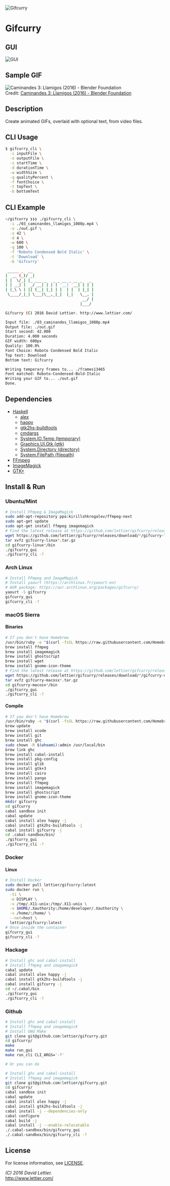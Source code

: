 ![Gifcurry](http://i.imgur.com/jhU7puN.png)

# Gifcurry

## GUI

![GUI](screenshots/gui.gif)

## Sample GIF

![Caminandes 3: Llamigos (2016) - Blender Foundation](example_gifs/caminandes3.gif)  
Credit: [Caminandes 3: Llamigos (2016) - Blender Foundation](http://www.caminandes.com/)

## Description

Create animated GIFs, overlaid with optional text, from video files.

## CLI Usage

```bash
$ gifcurry_cli \
  -i inputFile \
  -o outputFile \
  -s startTime \
  -d durationTime \
  -w widthSize \
  -q qualityPercent \
  -f fontChoice \
  -t topText \
  -b bottomText
```

## CLI Example

```Bash
~/gifcurry ❯❯❯ ./gifcurry_cli \
  -i ./03_caminandes_llamigos_1080p.mp4 \
  -o ./out.gif \
  -s 42 \
  -d 4 \
  -w 600 \
  -q 100 \
  -f 'Roboto Condensed Bold Italic' \
  -t 'Download' \
  -b 'Gifcurry'

 _____ _  __                           
|  __ (_)/ _|                          
| |  \/_| |_ ___ _   _ _ __ _ __ _   _ 
| | __| |  _/ __| | | | '__| '__| | | |
| |_\ \ | || (__| |_| | |  | |  | |_| |
 \____/_|_| \___|\__,_|_|  |_|   \__, |
                                  __/ |
                                 |___/ 

Gifcurry (C) 2016 David Lettier. http://www.lettier.com/

Input file: ./03_caminandes_llamigos_1080p.mp4
Output file: ./out.gif
Start second: 42.000
Duration: 4.000 seconds
GIF width: 600px
Quality: 100.0%
Font Choice: Roboto Condensed Bold Italic
Top text: Download
Bottom text: Gifcurry

Writing temporary frames to... ./frames13465
Font matched: Roboto-Condensed-Bold-Italic
Writing your GIF to... ./out.gif
Done.
```

## Dependencies

* [Haskell](https://www.haskell.org/platform/)
  * [alex](https://hackage.haskell.org/package/alex)
  * [happy](https://hackage.haskell.org/package/happy)
  * [gtk2hs-buildtools](https://hackage.haskell.org/package/gtk2hs-buildtools)
  * [cmdargs](https://hackage.haskell.org/package/cmdargs)
  * [System.IO.Temp (temporary)](https://hackage.haskell.org/package/temporary)
  * [Graphics.UI.Gtk (gtk)](https://hackage.haskell.org/package/gtk3)
  * [System.Directory (directory)](https://hackage.haskell.org/package/directory)
  * [System.FilePath (filepath)](https://hackage.haskell.org/package/filepath)
* [FFmpeg](https://www.ffmpeg.org/download.html)
* [ImageMagick](http://www.imagemagick.org/script/download.php)
* [GTK+](http://www.gtk.org/download/index.php)

## Install & Run

### Ubuntu/Mint

```bash
# Install FFmpeg & ImageMagick
sudo add-apt-repository ppa:kirillshkrogalev/ffmpeg-next
sudo apt-get update
sudo apt-get install ffmpeg imagemagick
# Find the latest release at https://github.com/lettier/gifcurry/releases
wget https://github.com/lettier/gifcurry/releases/download/*/gifcurry-linux*.tar.gz
tar xvfz gifcurry-linux*.tar.gz
cd gifcurry-linux*/bin
./gifcurry_gui
./gifcurry_cli -?
```

### Arch Linux

```bash
# Install FFmpeg and ImageMagick
# Install yaourt (https://archlinux.fr/yaourt-en)
# AUR package: https://aur.archlinux.org/packages/gifcurry/
yaourt -S gifcurry
gifcurry_gui
gifcurry_cli -?
```

### macOS Sierra

#### Binaries

```bash
# If you don't have Homebrew
/usr/bin/ruby -e "$(curl -fsSL https://raw.githubusercontent.com/Homebrew/install/master/install)"
brew install ffmpeg
brew install imagemagick
brew install ghostscript
brew install wget
brew install gnome-icon-theme
# Find the latest release at https://github.com/lettier/gifcurry/releases
wget https://github.com/lettier/gifcurry/releases/download/*/gifcurry-macosx*.tar.gz
tar xvfz gifcurry-macosx*.tar.gz
cd gifcurry-macosx*/bin
./gifcurry_gui
./gifcurry_cli -?
```

#### Compile

```bash
# If you don't have Homebrew
/usr/bin/ruby -e "$(curl -fsSL https://raw.githubusercontent.com/Homebrew/install/master/install)"
brew update
brew install xcode
brew install git
brew install ghc
sudo chown -R $(whoami):admin /usr/local/bin
brew link ghc
brew install cabal-install
brew install pkg-config
brew install glib
brew install gtk+3
brew install cairo
brew install pango
brew install ffmpeg
brew install imagemagick
brew install ghostscript
brew install gnome-icon-theme
mkdir gifcurry
cd gifcurry
cabal sandbox init
cabal update
cabal install alex happy -j
cabal install gtk2hs-buildtools -j
cabal install gifcurry -j
cd .cabal-sandbox/bin/
./gifcurry_gui
./gifcurry_cli -?
```

### Docker

#### Linux

```bash
# Install Docker
sudo docker pull lettier/gifcurry:latest
sudo docker run \
  -ti \
  -e DISPLAY \
  -v /tmp/.X11-unix:/tmp/.X11-unix \
  -v $HOME/.Xauthority:/home/developer/.Xauthority \
  -v /home/:/home/ \
  --net=host \
  lettier/gifcurry:latest
# Once inside the container
gifcurry_gui
gifcurry_cli -?
```

### Hackage

```bash
# Install ghc and cabal-install
# Install ffmpeg and imagemagick
cabal update
cabal install alex happy -j
cabal install gtk2hs-buildtools -j
cabal install gifcurry -j
cd ~/.cabal/bin
./gifcurry_gui
./gifcurry_cli -?
```

### Github

```bash
# Install ghc and cabal-install
# Install ffmpeg and imagemagick
# Install GNU Make
git clone git@github.com:lettier/gifcurry.git
cd gifcurry/
make
make run_gui
make run_cli CLI_ARGS='-?'

# Or you can do

# Install ghc and cabal-install
# Install ffmpeg and imagemagick
git clone git@github.com:lettier/gifcurry.git
cd gifcurry/
cabal sandbox init
cabal update
cabal install alex happy -j
cabal install gtk2hs-buildtools -j
cabal install -j --dependencies-only
cabal configure
cabal build -j
cabal install -j --enable-relocatable
./.cabal-sandbox/bin/gifcurry_gui
./.cabal-sandbox/bin/gifcurry_cli -?
```

## License

For license information, see [LICENSE](LICENSE).

_(C) 2016 David Lettier._  
http://www.lettier.com/
